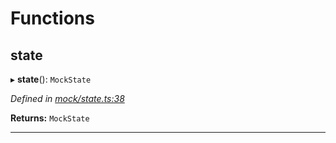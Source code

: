 

# Functions

<a id="state"></a>

##  state

▸ **state**(): `MockState`

*Defined in [mock/state.ts:38](https://github.com/polkadot-js/api/blob/a4fc2c5/packages/rpc-provider/src/mock/state.ts#L38)*

**Returns:** `MockState`

___


